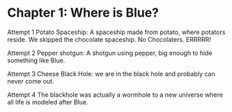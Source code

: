 # Chapter 1: Where is Blue?

Attempt 1 Potato Spaceship: A spaceship made from potato, where potators reside. We skipped the chocolate spaceship. No Chocolaters. ERRRRR!

Attempt 2 Pepper shotgun: A shotgun using pepper, big enough to hide something like Blue.

Attempt 3 Cheese Black Hole: we are in the black hole and probably can never come out.

Attempt 4 The blackhole was actually a wormhole to a new universe where all life is modeled after Blue.
